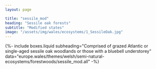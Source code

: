 ```yaml
---
layout: page

title: "sessile_mod"
heading: "Sessile oak forests"
subtitle: "Modified states"
image: "/assets/img/wales/ecosystems/1_SessileOak.jpg"
---
```


{%-
include boxes.liquid
subheading="Comprised of grazed Atlantic or single-aged sessile oak woodlands or those with a bluebell understorey"
data="europe.wales/themes/welsh/semi-natural-ecosystems/forestwoods/sessile_mod.all"
-%}
